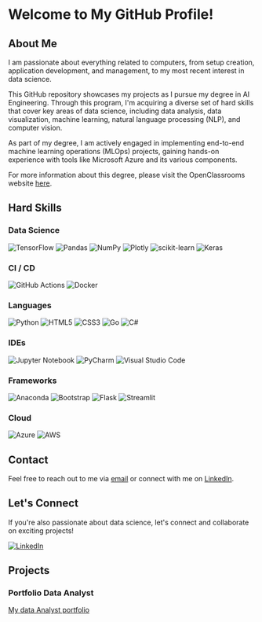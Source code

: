 # Welcome to My GitHub Profile!

## About Me
I am passionate about everything related to computers, from setup creation, application development, and management, to my most recent interest in data science.

This GitHub repository showcases my projects as I pursue my degree in AI Engineering. Through this program, I'm acquiring a diverse set of hard skills that cover key areas of data science, including data analysis, data visualization, machine learning, natural language processing (NLP), and computer vision.

As part of my degree, I am actively engaged in implementing end-to-end machine learning operations (MLOps) projects, gaining hands-on experience with tools like Microsoft Azure and its various components.

For more information about this degree, please visit the OpenClassrooms website [here](https://openclassrooms.com/fr/paths/795-ai-engineer).


## Hard Skills

### Data Science
![TensorFlow](https://img.shields.io/badge/TensorFlow-%23FF6F00.svg?style=flat&logo=TensorFlow&logoColor=white)
![Pandas](https://img.shields.io/badge/Pandas-%23150458.svg?style=flat&logo=Pandas&logoColor=white)
![NumPy](https://img.shields.io/badge/NumPy-%23013243.svg?style=flat&logo=NumPy&logoColor=white)
![Plotly](https://img.shields.io/badge/Plotly-%233F4F75.svg?style=flat&logo=Plotly&logoColor=white)
![scikit-learn](https://img.shields.io/badge/scikit--learn-%23F7931E.svg?style=flat&logo=scikit-learn&logoColor=white)
![Keras](https://img.shields.io/badge/Keras-%23D00000.svg?style=flat&logo=Keras&logoColor=white)

### CI / CD
![GitHub Actions](https://img.shields.io/badge/GitHub%20Actions-%232088FF.svg?style=flat&logo=GitHub%20Actions&logoColor=white)
![Docker](https://img.shields.io/badge/Docker-%230db7ed.svg?style=flat&logo=Docker&logoColor=white)


### Languages
![Python](https://img.shields.io/badge/Python-%2314354C.svg?style=flat&logo=Python&logoColor=white)
![HTML5](https://img.shields.io/badge/HTML5-%23E34F26.svg?style=flat&logo=HTML5&logoColor=white)
![CSS3](https://img.shields.io/badge/CSS3-%231572B6.svg?style=flat&logo=CSS3&logoColor=white)
![Go](https://img.shields.io/badge/Go-%2300ADD8.svg?style=flat&logo=Go&logoColor=white)
![C#](https://img.shields.io/badge/C%23-%23239120.svg?style=flat&logo=C%20Sharp&logoColor=white)

### IDEs
![Jupyter Notebook](https://img.shields.io/badge/Jupyter-%23F37626.svg?style=flat&logo=Jupyter&logoColor=white)
![PyCharm](https://img.shields.io/badge/PyCharm-%23000000.svg?style=flat&logo=PyCharm&logoColor=white)
![Visual Studio Code](https://img.shields.io/badge/Visual%20Studio%20Code-%23007ACC.svg?style=flat&logo=Visual%20Studio%20Code&logoColor=white)

### Frameworks
![Anaconda](https://img.shields.io/badge/Anaconda-%2344A833.svg?style=flat&logo=Anaconda&logoColor=white)
![Bootstrap](https://img.shields.io/badge/Bootstrap-%23563D7C.svg?style=flat&logo=Bootstrap&logoColor=white)
![Flask](https://img.shields.io/badge/Flask-%23000000.svg?style=flat&logo=Flask&logoColor=white)
![Streamlit](https://img.shields.io/badge/Streamlit-%23FF4B4B.svg?style=flat&logo=Streamlit&logoColor=white)

### Cloud
![Azure](https://img.shields.io/badge/Microsoft%20Azure-%230072C6.svg?style=flat&logo=Microsoft%20Azure&logoColor=white)
![AWS](https://img.shields.io/badge/Amazon%20AWS-%23232F3E.svg?style=flat&logo=Amazon%20AWS&logoColor=white)

## Contact
Feel free to reach out to me via [email](mailto:zaccaria.amillou@gmail.com) or connect with me on [LinkedIn](https://www.linkedin.com/in/zaccaria-amillou-1a5477231/).

## Let's Connect
If you're also passionate about data science, let's connect and collaborate on exciting projects!

[![LinkedIn](https://img.shields.io/badge/LinkedIn-Connect-blue)](https://www.linkedin.com/in/zaccaria-amillou-1a5477231/)

## Projects

### Portfolio Data Analyst
[My data Analyst portfolio](https://github.com/Zaccaria-Amillou/Data-Analyst-projets-formation)
